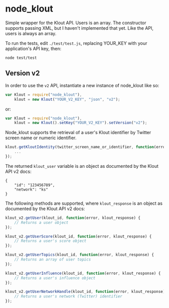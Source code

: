 # node_klout

Simple wrapper for the Klout API. Users is an array. The constructor supports passing XML, but I haven't implemented that yet. Like the API, users is always an array.

To run the tests, edit `./test/test.js`, replacing YOUR_KEY with your application's API key, then:

```
node test/test
```

## Version v2

In order to use the `v2` API, instantiate a new instance of node_klout like so:

```javascript
var Klout = require("node_klout"),
	klout = new Klout("YOUR_V2_KEY", "json", "v2");
```

or:

```javascript
var Klout = require("node_klout"),
	klout = new Klout().setKey("YOUR_V2_KEY").setVersion("v2");
```

Node_klout supports the retrieval of a user's Klout identifier by Twitter screen name or numeric identifier.

```javascript
klout.getKloutIdentity(twitter_screen_name_or_identifier, function(error, klout_user) {
	...
});
```

The returned `klout_user` variable is an object as documented by the Klout API v2 docs:

```
{
	"id": "123456789",
	"network": "ks"
}
```

The following methods are supported, where `klout_response` is an object as documented by the Klout API v2 docs:

```javascript
klout_v2.getUser(klout_id, function(error, klout_response) {
	// Returns a user object
});

klout_v2.getUserScore(klout_id, function(error, klout_response) {
	// Returns a user's score object
});	

klout_v2.getUserTopics(klout_id, function(error, klout_response) {
	// Returns an array of user topics
});	

klout_v2.getUserInfluence(klout_id, function(error, klout_response) {
	// Returns a user's influence object
});

klout_v2.getUserNetworkHandle(klout_id, function(error, klout_response) {
	// Returns a user's network (Twitter) identifier
});
```